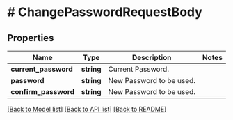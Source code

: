 # # ChangePasswordRequestBody

## Properties

Name | Type | Description | Notes
------------ | ------------- | ------------- | -------------
**current_password** | **string** | Current Password. |
**password** | **string** | New Password to be used. |
**confirm_password** | **string** | New Password to be used. |

[[Back to Model list]](../../README.md#models) [[Back to API list]](../../README.md#endpoints) [[Back to README]](../../README.md)
